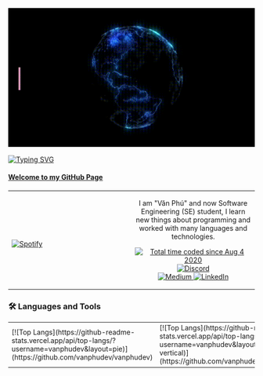 <img src="https://raw.githubusercontent.com/vanphudev/vanphudev/main/profile.gif" alt="Hi There! I'm Văn Phú" />

[![Typing SVG](https://readme-typing-svg.herokuapp.com?font=Fira+Code&size=200&duration=1000&pause=1000&color=F718D4&center=true&vCenter=true&random=false&width=3000&height=290&lines=Welcome+to+My+Github+Page;Hi+There+!;I'm+V%C4%83n+Ph%C3%BA+Dev)](https://git.io/typing-svg)

#### [Welcome to my GitHub Page](https://github.com/VanPhuDev)

<table width="100%">
  <tr>
  <td width="50%">

&nbsp; <br> [![Spotify](https://ajmeese7.vercel.app/api/spotify)](https://open.spotify.com/user/ajmeese)

  </td>
  <td width="50%">
    <p align="center">
    I am "Văn Phú" and now Software Engineering (SE) student, I learn new things about programming and worked with many languages and technologies.
    </p>
    <p align="center">
      <a href="https://wakatime.com/@f726891d-3b02-46cd-9b60-e8c59f9e2b14">
        <img src="https://wakatime.com/badge/user/f726891d-3b02-46cd-9b60-e8c59f9e2b14.svg" alt="Total time coded since Aug 4 2020" title="WakaTime" />
      </a>
      <a href="http://link.aaronmeese.com/discord">
        <img src="https://img.shields.io/badge/discord-ajmeese7%234835-369?style=flat-square&logo=discord&logoColor=white&color=purple" alt="Discord" title="Discord">
      </a>
      <br />
      <a href="https://link.aaronmeese.com/medium">
        <img src="https://img.shields.io/badge/medium-ajmeese7-1DB954?style=flat-square&logo=medium&logoColor=white" alt="Medium" title="Medium">
      </a>
      <a href="https://link.aaronmeese.com/linkedin">
        <img src="https://img.shields.io/badge/linkedIn-aaronmeese-1DB954?style=flat-square&logo=linkedin&logoColor=white&color=blue" alt="LinkedIn" title="LinkedIn">
      </a>
    </p>
  </td>

</table>

### 🛠 Languages and Tools
<table width="100%">
  <tr>
  <td width="50%">
    [![Top Langs](https://github-readme-stats.vercel.app/api/top-langs/?username=vanphudev&layout=pie)](https://github.com/vanphudev/vanphudev)
  </td>
  <td width="50%">
    [![Top Langs](https://github-readme-stats.vercel.app/api/top-langs/?username=vanphudev&layout=donut-vertical)](https://github.com/vanphudev/vanphudev
  </td>
  </tr>
</table>
